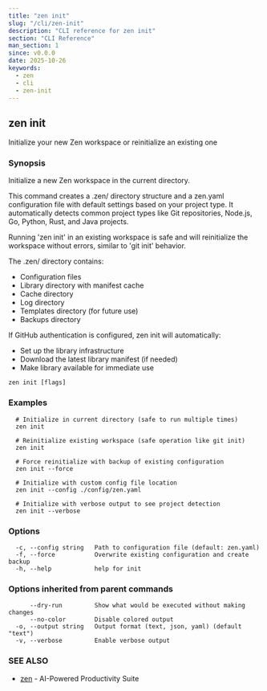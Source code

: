 ```yaml
---
title: "zen init"
slug: "/cli/zen-init"
description: "CLI reference for zen init"
section: "CLI Reference"
man_section: 1
since: v0.0.0
date: 2025-10-26
keywords:
  - zen
  - cli
  - zen-init
---
```


## zen init

Initialize your new Zen workspace or reinitialize an existing one

### Synopsis

Initialize a new Zen workspace in the current directory.

This command creates a .zen/ directory structure and a zen.yaml configuration file
with default settings based on your project type. It automatically detects common
project types like Git repositories, Node.js, Go, Python, Rust, and Java projects.

Running 'zen init' in an existing workspace is safe and will reinitialize the workspace
without errors, similar to 'git init' behavior.

The .zen/ directory contains:
  - Configuration files
  - Library directory with manifest cache
  - Cache directory
  - Log directory
  - Templates directory (for future use)
  - Backups directory

If GitHub authentication is configured, zen init will automatically:
  - Set up the library infrastructure
  - Download the latest library manifest (if needed)
  - Make library available for immediate use

```
zen init [flags]
```

### Examples

```
  # Initialize in current directory (safe to run multiple times)
  zen init

  # Reinitialize existing workspace (safe operation like git init)
  zen init

  # Force reinitialize with backup of existing configuration
  zen init --force

  # Initialize with custom config file location
  zen init --config ./config/zen.yaml

  # Initialize with verbose output to see project detection
  zen init --verbose
```

### Options

```
  -c, --config string   Path to configuration file (default: zen.yaml)
  -f, --force           Overwrite existing configuration and create backup
  -h, --help            help for init
```

### Options inherited from parent commands

```
      --dry-run         Show what would be executed without making changes
      --no-color        Disable colored output
  -o, --output string   Output format (text, json, yaml) (default "text")
  -v, --verbose         Enable verbose output
```

### SEE ALSO

* [zen](zen.md.md)	 - AI-Powered Productivity Suite

